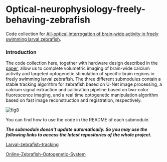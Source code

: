 # Optical-neurophysiology-freely-behaving-zebrafish
Code collection for [All-optical interrogation of brain-wide activity in freely swimming larval zebrafish](https://www.biorxiv.org/content/10.1101/2023.05.24.542114v1).

### Introduction

The code collection here, together with hardware design described in the [paper](https://www.biorxiv.org/content/10.1101/2023.05.24.542114v1), allow us to complete volumetric imaging of brain-wide calcium activity and targeted optogenetic stimulation of specific brain regions in freely swimming larval zebrafish. The three different submodules contain a stable tracking algorithm for zebrafish based on U-Net image processing, a calcium signal extraction and calibration pipeline based on two-color fluorescence imaging, and a real time optogenetic manipulation algorithm based on fast image reconstruction and registration, respectively. 

![fig8](https://github.com/Wenlab/All-optical-interrogation-of-freely-swimming-larval-zebrafish/assets/15085006/83268790-357e-4ea7-a29a-a87ae1a961ff)


You can find how to use the code in the README of each submodule.

*__The submodule doesn't update automatically. So you may use the following links to access the latest repositories of the whole project.__*

[Larval-zebrafish-tracking](https://github.com/Wenlab/Larval-zebrafish-tracking/tree/master)

[Online-Zebrafish-Optogenetic-System](https://github.com/Wenlab/Online-Zebrafish-Optogenetic-System/tree/main)
